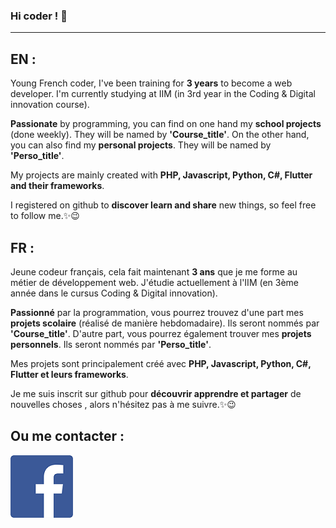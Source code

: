 ### Hi coder ! 👋
***
## EN : 

Young French coder, I've been training for __3 years__ to become a web developer. I'm currently studying at IIM (in 3rd year in the Coding & Digital innovation course).

__Passionate__ by programming, you can find on one hand my __school projects__ (done weekly). They will be named by __'Course_title'__. On the other hand, you can also find my __personal projects__. They will be named by __'Perso_title'__.

My projects are mainly created with __PHP, Javascript, Python, C#, Flutter and their frameworks__.

I registered on github to __discover learn and share__ new things, so feel free to follow me.✨😉

## FR :

Jeune codeur français, cela fait maintenant __3 ans__ que je me forme au métier de développement web. J'étudie actuellement  à l'IIM (en 3ème année dans le cursus Coding & Digital innovation).

__Passionné__ par la programmation, vous pourrez trouvez d'une part mes __projets scolaire__ (réalisé de manière hebdomadaire). Ils seront nommés par __'Course_title'__. D'autre part, vous pourrez également trouver mes __projets personnels__. Ils seront nommés par __'Perso_title'__.

Mes projets sont principalement créé avec __PHP, Javascript, Python, C#, Flutter et leurs frameworks__.

Je me suis inscrit sur github pour __découvrir apprendre et partager__ de nouvelles choses , alors n'hésitez pas à me suivre.✨😉


## Ou me contacter :

[![](https://github.com/TimotheePopesco/TimotheePopesco/blob/main/Facebook.png)](https://www.facebook.com/timothee.popesco.3)


